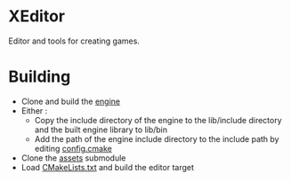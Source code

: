 # XEditor
Editor and tools for creating games.

# Building
- Clone and build the [engine](https://github.com/xenotux/xengine)
- Either :
    - Copy the include directory of the engine to the lib/include directory and the built engine library to lib/bin
    - Add the path of the engine include directory to the include path by editing [config.cmake](cmake/config.cmake)
- Clone the [assets](submodules/assets) submodule
- Load [CMakeLists.txt](CMakeLists.txt) and build the editor target
